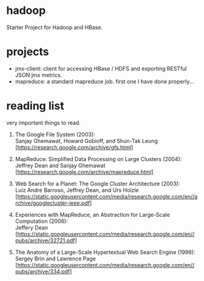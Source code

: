 # hadoop
Starter Project for Hadoop and HBase.

# projects
* jmx-client: client for accessing HBase / HDFS and exporting RESTful JSON jmx metrics.
* mapreduce: a standard mapreduce job. first one I have done properly...

# reading list
very important things to read.

1) The Google File System (2003):  
Sanjay Ghemawat, Howard Gobioff, and Shun-Tak Leung  
[https://research.google.com/archive/gfs.html]  

1) MapReduce: Simplified Data Processing on Large Clusters (2004):  
Jeffrey Dean and Sanjay Ghemawat  
[https://research.google.com/archive/mapreduce.html]  

1) Web Search for a Planet: The Google Cluster Architecture (2003):  
Luiz Andre Barroso, Jeffrey Dean, and Urs Holzle  
[https://static.googleusercontent.com/media/research.google.com/en//archive/googlecluster-ieee.pdf]  

1) Experiences with MapReduce, an Abstraction for Large-Scale Computation (2006):  
Jeffery Dean  
[https://static.googleusercontent.com/media/research.google.com/en//pubs/archive/32721.pdf]  

1) The Anatomy of a Large-Scale Hypertextual Web Search Engine (1998):  
Sergey Brin and Lawrence Page  
[https://static.googleusercontent.com/media/research.google.com/en//pubs/archive/334.pdf]
